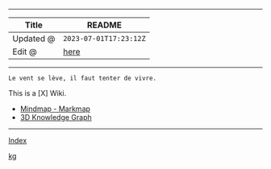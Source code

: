 -----

| Title     | README                                               |
| --------- | ---------------------------------------------------- |
| Updated @ | `2023-07-01T17:23:12Z`                               |
| Edit @    | [here](https://github.com/junxnone/xwiki/issues/194) |

-----

`Le vent se lève,
‌‍‍‌‍​‌‌‍​‍‌‌‌‌​‌‌‍‍‍​‌‍‍‍‍​‌‍‍‍‍​‌‍‍‌‍​‌‌‍​‍‍‌‌‌​‌‌‍‍‍​‌‌‌‍‍​‌‍‍‍‍​‌‍‍‌‍​‌‌‍​‌‌‌‌‍​‌‌‍‌​‍‌‌‌‌​‍‍‍‍‍​‍‍‍​‍‌​‌​‌‌‌​‌‌‌‌​‌‌‍il
faut tenter de vivre.`

This is a \[X\] Wiki.

  - [Mindmap -
    Markmap](https://junxnone.github.io/xwiki/markmap.html?md=https://junxnone.github.io/xwiki/_sidebar.md)
  - [3D Knowledge
    Graph](https://junxnone.github.io/jstools/3dkg/?json=https://junxnone.github.io/xwiki/kg.json)

-----

[Index](_sidebar.md ":include")

[kg](https://junxnone.github.io/jstools/3dkg/?json=https://junxnone.github.io/xwiki/kg.json ":include :type=iframe width=100% height=800px")

